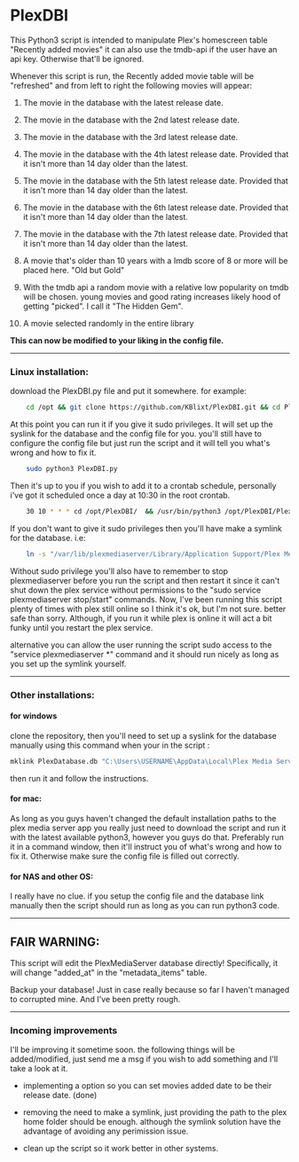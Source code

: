 # PlexDBI
This Python3 script is intended to manipulate Plex's homescreen table "Recently added movies" it can also use the tmdb-api
if the user have an api key. Otherwise that'll be ignored.

Whenever this script is run, the Recently added movie table will be "refreshed" and from left to right
the following movies will appear:

1. The movie in the database with the latest release date.
2. The movie in the database with the 2nd latest release date.
3. The movie in the database with the 3rd latest release date.
4. The movie in the database with the 4th latest release date. Provided that it isn't more than 14 day older than the latest.
5. The movie in the database with the 5th latest release date. Provided that it isn't more than 14 day older than the latest.
6. The movie in the database with the 6th latest release date. Provided that it isn't more than 14 day older than the latest.
7. The movie in the database with the 7th latest release date. Provided that it isn't more than 14 day older than the latest.

8. A movie that's older than 10 years with a Imdb score of 8 or more will be placed here. "Old but Gold"

9. With  the tmdb api a random movie with a relative low popularity on tmdb will be chosen.
   young movies and good rating increases likely hood of getting "picked". I call it "The Hidden Gem".

10. A movie selected randomly in the entire library

**This can now be modified to your liking in the config file.**

----------
### Linux installation:

download the PlexDBI.py file and put it somewhere. for example:
```sh
    cd /opt && git clone https://github.com/KBlixt/PlexDBI.git && cd PlexDBI
```
At this point you can run it if you give it sudo privileges. It will set up the syslink for the database and the config file for you.
you'll still have to configure the config file but just run the script and it will tell you what's wrong and how to fix it.
```sh
    sudo python3 PlexDBI.py
```
Then it's up to you if you wish to add it to a crontab schedule, personally i've got it scheduled once a day at 10:30
in the root crontab.
```sh
    30 10 * * * cd /opt/PlexDBI/  && /usr/bin/python3 /opt/PlexDBI/PlexDBI.py
```
If you don't want to give it sudo privileges then you'll have make a symlink for the database. i.e:
```sh
    ln -s "/var/lib/plexmediaserver/Library/Application Support/Plex Media Server/Plug-in Support/Databases/com.plexapp.plugins.library.db" PlexDatabase.db
```
Without sudo privilege you'll also have to remember to stop plexmediaserver before you run the script and then restart it
since it can't shut down the plex service without permissions to the "sudo service plexmediaserver stop/start" commands.
Now, I've been running this script plenty of times with plex still online so I think it's ok, but I'm not sure.
better safe than sorry. Although, if you run it while plex is online it will act a bit funky until you restart the plex service.

alternative you can allow the user running the script sudo access to the "service plexmediaserver \*" command and it should run nicely as long as you set up the symlink yourself. 

----------
### Other installations:
#### for windows
clone the repository, then you'll need to set up a syslink for the database manually using this command when your in the script :

```sh
mklink PlexDatabase.db "C:\Users\USERNAME\AppData\Local\Plex Media Server\Plug-in Support\Databases\com.plexapp.plugins.library.db"
```

then run it and follow the instructions.

#### for mac:
As long as you guys haven't changed the default installation paths to the plex media server app
you really just need to download the script and run it with the latest available python3, however you guys do that.
Preferably run it in a command window, then it'll instruct you of what's wrong and how to fix it. Otherwise make sure
the config file is filled out correctly.

#### for NAS and other OS:
I really have no clue. if you setup the config file and the database link manually then the
script should run as long as you can run python3 code.

----------
## FAIR WARNING:

This script will edit the PlexMediaServer database directly! Specifically, it will change "added_at" in the
"metadata_items" table.

Backup your database! Just in case really because so far I haven't managed to corrupted mine. And I've been pretty rough.

----------

### Incoming improvements
I'll be improving it sometime soon. the following things will be added/modified, just send me a msg if you wish to add something and I'll
take a look at it.

- implementing a option so you can set movies added date to be their release date. (done)

- removing the need to make a symlink, just providing the path to the plex home folder should be enough. although the symlink solution 
have the advantage of avoiding any perimission issue.

- clean up the script so it work better in other systems.
